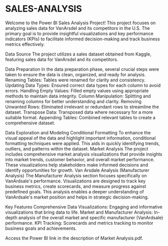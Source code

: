 # SALES-ANALYSIS
Welcome to the Power BI Sales Analysis Project! 
This project focuses on analyzing sales data for VanArsdel and its competitors in the U.S. 
The primary goal is to provide insightful visualizations and key performance indicators (KPIs) to facilitate informed decision-making and track business metrics effectively.

Data Source
The project utilizes a sales dataset obtained from Kaggle, featuring sales data for VanArsdel and its competitors. 

Data Preparation
In the data preparation phase, several crucial steps were taken to ensure the data is clean, organized, and ready for analysis.
Renaming Tables: Tables were renamed for clarity and consistency.
Updating Data Types: Ensured correct data types for each column to avoid errors.
Handling Empty Values: Filled empty values using appropriate methods to maintain data integrity.
Column Manipulation: Splitting and renaming columns for better understanding and clarity.
Removing Unwanted Rows: Eliminated irrelevant or redundant rows to streamline the dataset.
Transpose Data: Transposed data where necessary for a more suitable format.
Appending Tables: Combined relevant tables to create a comprehensive dataset.

Data Exploration and Modeling
Conditional Formatting
To enhance the visual appeal of the data and highlight important information, conditional formatting techniques were applied. 
This aids in quickly identifying trends, outliers, and patterns within the dataset.
Market Analysis
The project includes comprehensive market analysis visualizations that provide insights into market trends, customer behavior, and overall market performance. 
These visualizations help stakeholders make informed decisions and identify opportunities for growth.
Van Arsdale Analysis (Manufacturer Analysis)
The Manufacturer Analysis section focuses specifically on VanArdsale's performance. 
Visualizations are designed to track key business metrics, create scorecards, and measure progress against predefined goals. 
This analysis enables a deeper understanding of VanArdsale's market position and helps in strategic decision-making.

Key Features
Comprehensive Data Visualizations: Engaging and informative visualizations that bring data to life.
Market and Manufacturer Analysis: In-depth analysis of the overall market and specific manufacturer (VanArdsale) performance.
KPI Tracking: Scorecards and metrics tracking to monitor business goals and achievements.

Access the Power BI link in the description of Market Analysis.pdf.
